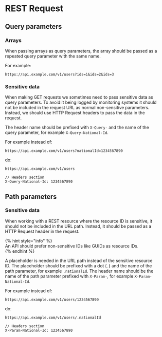 # REST Request

## Query parameters

### Arrays

When passing arrays as query parameters, the array should be passed as a repeated query parameter with the same name.

For example:

```http
https://api.example.com/v1/users?ids=1&ids=2&ids=3
```

### Sensitive data

When making GET requests we sometimes need to pass sensitive data as query parameters. To avoid it being logged by monitoring systems it should not be included in the request URL as normal non-sensitive parameters. Instead, we should use HTTP Request headers to pass the data in the request.

The header name should be prefixed with `X-Query-` and the name of the query parameter, for example `X-Query-National-Id`.

For example instead of:

```http
https://api.example.com/v1/users?nationalId=1234567890
```

do:

```http
https://api.example.com/v1/users

// Headers section
X-Query-National-Id: 1234567890
```

## Path parameters

### Sensitive data

When working with a REST resource where the resource ID is sensitive, it should not be included in the URL path. Instead, it should be passed as a HTTP Request header in the request.

{% hint style="info" %}  
An API should prefer non-sensitive IDs like GUIDs as resource IDs.  
{% endhint %}

A placeholder is needed in the URL path instead of the sensitive resource ID. The placeholder should be prefixed with a dot (`.`) and the name of the path parameter, for example `.nationalId`. The header name should be the name of the path parameter prefixed with `X-Param-`, for example `X-Param-National-Id`.

For example instead of:

```http
https://api.example.com/v1/users/1234567890
```

do:

```http
https://api.example.com/v1/users/.nationalId

// Headers section
X-Param-National-Id: 1234567890
```
